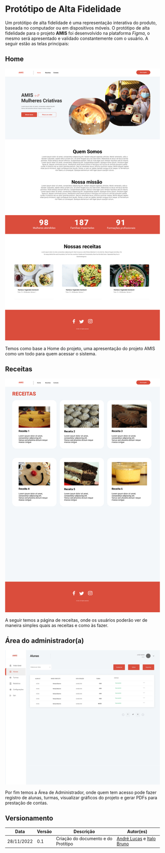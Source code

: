 # Protótipo de Alta Fidelidade

Um protótipo de alta fidelidade é uma representação interativa do produto, baseada no computador ou em dispositivos móveis. O protótipo de alta fidelidade para o projeto **AMIS** foi desenvolvido na plataforma *Figma*, o mesmo será apresentado e validado constantemente com o usuário. A seguir estão as telas principais:

## Home

![Prototipo de Alta Fidelidade](../assets/PrototipoAlta_home.jpg)

Temos como base a Home do projeto, uma apresentação do projeto AMIS como um todo para quem acessar o sistema.

## Receitas


![Prototipo de Alta Fidelidade](../assets/PrototipoAlta_receitas.jpg)

A seguir temos a página de receitas, onde os usuários poderão ver de maneira simples quais as receitas e como às fazer.

## Área do administrador(a)

![Prototipo de Alta Fidelidade](../assets/PrototipoAlta_admin.jpg)

Por fim temos a Área de Administrador, onde quem tem acesso pode fazer registro de alunas, turmas, visualizar gráficos do projeto e gerar PDFs para prestação de contas.

## Versionamento

| Data | Versão | Descrição | Autor(es) |
|------|--------|-----------|-----------|
| 28/11/2022 | 0.1 | Criação do documento e do Protítipo | [André Lucas](https://github.com/andrelucasf) e [Italo Bruno](https://github.com/ItaloBrunoM) |